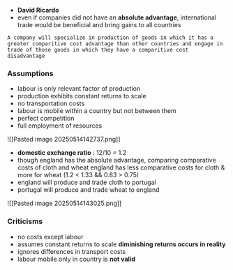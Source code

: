 - **David Ricardo**
- even if companies did not have an **absolute advantage**, international trade would be beneficial and bring gains to all countries

`A company will specialize in production of goods in which it has a greater comparitive cost advantage than other countries and engage in trade of those goods in which they have a comparitive cost disadvantage`

### Assumptions
- labour is only relevant factor of production
- production exhibits constant returns to scale
- no transportation costs
- labour is mobile within a country but not between them
- perfect competition
- full employment of resources

![[Pasted image 20250514142737.png]]
- **domestic exchange ratio** : 12/10 = 1.2
- though england has the absolute advantage, comparing comparative costs of cloth and wheat
	  england has less comparative costs for cloth & more for wheat (1.2 < 1.33 && 0.83 > 0.75)
- england will produce and trade cloth to portugal
- portugal will produce and trade wheat to england

![[Pasted image 20250514143025.png]]

### Criticisms
- no costs except labour
- assumes constant returns to scale
	  **diminishing returns occurs in reality**
- ignores differences in transport costs
- labour mobile only in country is **not valid** 